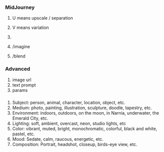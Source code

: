 ### MidJourney

1. U means upscale / separation
1. V means variation
1. 

1. /imagine
1. /blend

### Advanced

1. image url
1. text prompt
1. params

### 

1. Subject: person, animal, character, location, object, etc.
1. Medium: photo, painting, illustration, sculpture, doodle, tapestry, etc.
1. Environment: indoors, outdoors, on the moon, in Narnia, underwater, the Emerald City, etc.
1. Lighting: soft, ambient, overcast, neon, studio lights, etc
1. Color: vibrant, muted, bright, monochromatic, colorful, black and white, pastel, etc.
1. Mood: Sedate, calm, raucous, energetic, etc.
1. Composition: Portrait, headshot, closeup, birds-eye view, etc.